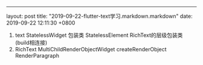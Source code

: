 ---
layout: post
title:  "2019-09-22-flutter-text学习.markdown.markdown"
date:   2019-09-22 12:11:30 +0800

1. text StatelessWidget 包装类
  StatelessElement
  RichText的层级包装类(build相连接)
2. RichText MultiChildRenderObjectWidget
  createRenderObject RenderParagraph
  
  


    